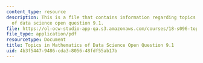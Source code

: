 ```yaml
---
content_type: resource
description: This is a file that contains information regarding topics in mathematics
  of data science open question 9.1.
file: https://ol-ocw-studio-app-qa.s3.amazonaws.com/courses/18-s096-topics-in-mathematics-of-data-science-fall-2015/4b3f54479486cda3805648fdf55ab17b_MIT18_S096F15_Open9.1.pdf
file_type: application/pdf
resourcetype: Document
title: Topics in Mathematics of Data Science Open Question 9.1
uid: 4b3f5447-9486-cda3-8056-48fdf55ab17b
---
```


